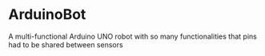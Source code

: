 # ArduinoBot
A multi-functional Arduino UNO robot with so many functionalities that pins had to be shared between sensors
